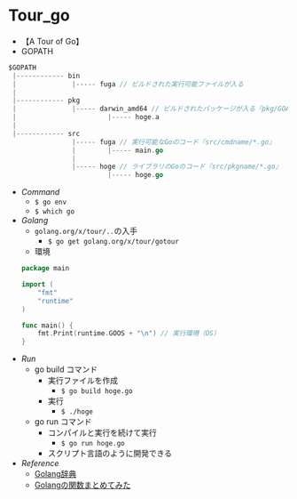 # Tour_go
- 【A Tour of Go】
- GOPATH
```go
$GOPATH
 |------------ bin
 |              |----- fuga // ビルドされた実行可能ファイルが入る
 |
 |------------ pkg
 |              |----- darwin_amd64 // ビルドされたパッケージが入る『pkg/GOARCH/pkgname.a』
 |                       |----- hoge.a
 |               
 |------------ src
                |----- fuga // 実行可能なGoのコード『src/cmdname/*.go』
                |        |----- main.go
                |
                |----- hoge // ライブラリのGoのコード『src/pkgname/*.go』
                         |----- hoge.go
```

- _Command_
  - `$ go env`
  - `$ which go` 
- _Golang_
  - `golang.org/x/tour/..`の入手
    - `$ go get golang.org/x/tour/gotour`
  - 環境
  ```go
  package main
  
  import (
      "fmt"
      "runtime"
  )
  
  func main() { 
      fmt.Print(runtime.GOOS + "\n") // 実行環境（OS）
  }
  ```
- _Run_ 
  - go build コマンド
    - 実行ファイルを作成
      - `$ go build hoge.go`
    - 実行
      - `$ ./hoge`
  - go run コマンド
    - コンパイルと実行を続けて実行
      - `$ go run hoge.go`
    - スクリプト言語のように開発できる
- _Reference_
  - [Golang辞典](http://www.tohoho-web.com/ex/golang.html#goroutines)
  - [Golangの関数まとめてみた](https://qiita.com/pei0804/items/dd8acfba3dfe32530717)
